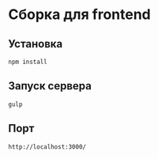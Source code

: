 # Сборка для frontend
## Установка
    npm install
## Запуск сервера
    gulp
## Порт
    http://localhost:3000/
